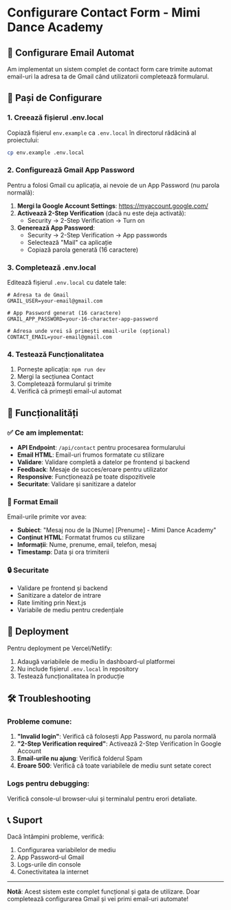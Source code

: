 # Configurare Contact Form - Mimi Dance Academy

## 📧 Configurare Email Automat

Am implementat un sistem complet de contact form care trimite automat email-uri la adresa ta de Gmail când utilizatorii completează formularul.

## 🔧 Pași de Configurare

### 1. Creează fișierul .env.local

Copiază fișierul `env.example` ca `.env.local` în directorul rădăcină al proiectului:

```bash
cp env.example .env.local
```

### 2. Configurează Gmail App Password

Pentru a folosi Gmail cu aplicația, ai nevoie de un App Password (nu parola normală):

1. **Mergi la Google Account Settings**: https://myaccount.google.com/
2. **Activează 2-Step Verification** (dacă nu este deja activată):
   - Security → 2-Step Verification → Turn on
3. **Generează App Password**:
   - Security → 2-Step Verification → App passwords
   - Selectează "Mail" ca aplicație
   - Copiază parola generată (16 caractere)

### 3. Completează .env.local

Editează fișierul `.env.local` cu datele tale:

```env
# Adresa ta de Gmail
GMAIL_USER=your-email@gmail.com

# App Password generat (16 caractere)
GMAIL_APP_PASSWORD=your-16-character-app-password

# Adresa unde vrei să primești email-urile (opțional)
CONTACT_EMAIL=your-email@gmail.com
```

### 4. Testează Funcționalitatea

1. Pornește aplicația: `npm run dev`
2. Mergi la secțiunea Contact
3. Completează formularul și trimite
4. Verifică că primești email-ul automat

## 🎨 Funcționalități

### ✅ Ce am implementat:

- **API Endpoint**: `/api/contact` pentru procesarea formularului
- **Email HTML**: Email-uri frumos formatate cu stilizare
- **Validare**: Validare completă a datelor pe frontend și backend
- **Feedback**: Mesaje de succes/eroare pentru utilizator
- **Responsive**: Funcționează pe toate dispozitivele
- **Securitate**: Validare și sanitizare a datelor

### 📧 Format Email

Email-urile primite vor avea:
- **Subiect**: "Mesaj nou de la [Nume] [Prenume] - Mimi Dance Academy"
- **Conținut HTML**: Formatat frumos cu stilizare
- **Informații**: Nume, prenume, email, telefon, mesaj
- **Timestamp**: Data și ora trimiterii

### 🔒 Securitate

- Validare pe frontend și backend
- Sanitizare a datelor de intrare
- Rate limiting prin Next.js
- Variabile de mediu pentru credențiale

## 🚀 Deployment

Pentru deployment pe Vercel/Netlify:

1. Adaugă variabilele de mediu în dashboard-ul platformei
2. Nu include fișierul `.env.local` în repository
3. Testează funcționalitatea în producție

## 🛠️ Troubleshooting

### Probleme comune:

1. **"Invalid login"**: Verifică că folosești App Password, nu parola normală
2. **"2-Step Verification required"**: Activează 2-Step Verification în Google Account
3. **Email-urile nu ajung**: Verifică folderul Spam
4. **Eroare 500**: Verifică că toate variabilele de mediu sunt setate corect

### Logs pentru debugging:

Verifică console-ul browser-ului și terminalul pentru erori detaliate.

## 📞 Suport

Dacă întâmpini probleme, verifică:
1. Configurarea variabilelor de mediu
2. App Password-ul Gmail
3. Logs-urile din console
4. Conectivitatea la internet

---

**Notă**: Acest sistem este complet funcțional și gata de utilizare. Doar completează configurarea Gmail și vei primi email-uri automate!
